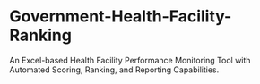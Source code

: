 # Government-Health-Facility-Ranking
An Excel-based Health Facility Performance Monitoring Tool with Automated Scoring, Ranking, and Reporting Capabilities.
